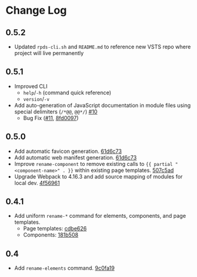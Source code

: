 # Change Log

## 0.5.2

- Updated `rpds-cli.sh` and `README.md` to reference new VSTS repo where project will live permanently

## 0.5.1

- Improved CLI
    - `help`/`-h` (command quick reference)
    - `version`/`-v` 
- Add auto-generation of JavaScript documentation in module files using special delimiters (`/*@@`, `@@*/`) [#10](https://github.com/rdwatters/design-system-starter-kit/issues/10)
    - Bug Fix ([#11](https://github.com/rdwatters/design-system-starter-kit/issues/11), [8fd0097](https://github.com/rdwatters/design-system-starter-kit/commit/8fd00978464304fd72ac8f6f4e6cab5ac896ebaa))

## 0.5.0

- Add automatic favicon generation. [61d6c73](https://github.com/rdwatters/design-system-starter-kit/commit/61d6c734fb9a5dd075efb06f7a7a5a564efa46a6)
- Add automatic web manifest generation. [61d6c73](https://github.com/rdwatters/design-system-starter-kit/commit/61d6c734fb9a5dd075efb06f7a7a5a564efa46a6)
- Improve `rename-component` to remove existing calls to `{{ partial "<component-name>" . }}` within existing page templates. [507c5ad](https://github.com/rdwatters/design-system-starter-kit/commit/507c5ad405796231f0ec6eea3a7faac64d226433)
- Upgrade Webpack to 4.16.3 and add source mapping of modules for local dev. [4f56961](https://github.com/rdwatters/design-system-starter-kit/commit/4f56961df31374130f4e8a9dcd366092d6a051dd)
  
## 0.4.1

- Add uniform `rename-*` command for elements, components, and page templates.
    - Page templates: [cdbe626](https://github.com/rdwatters/design-system-starter-kit/commit/cdbe6268d9e7090d94375da8307308cde8a85186)
    - Components: [181b508](https://github.com/rdwatters/design-system-starter-kit/commit/181b508e3dfa26e31602cce7b3d33f6eb775557f)

## 0.4

- Add `rename-elements` command. [9c0fa19](https://github.com/rdwatters/design-system-starter-kit/commit/9c0fa1994163e360d449ff6affaa746e1d867a4c)
